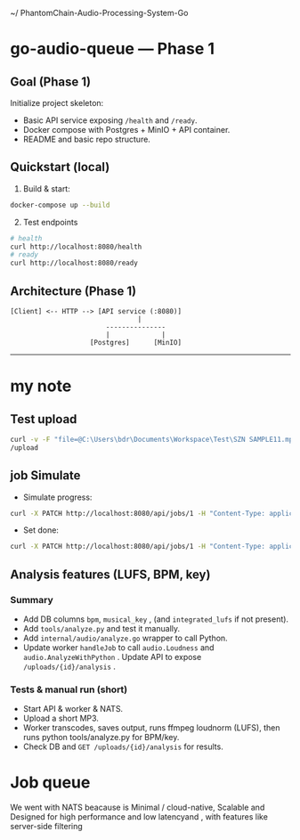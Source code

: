 ~/ PhantomChain-Audio-Processing-System-Go

# go-audio-queue — Phase 1

## Goal (Phase 1)
Initialize project skeleton:
- Basic API service exposing `/health` and `/ready`.
- Docker compose with Postgres + MinIO + API container.
- README and basic repo structure.

## Quickstart (local)
1. Build & start:
```bash
docker-compose up --build
```
2. Test endpoints
```bash
# health
curl http://localhost:8080/health
# ready
curl http://localhost:8080/ready
```

## Architecture (Phase 1)
```
[Client] <-- HTTP --> [API service (:8080)]
                                |
                        ---------------
                        |             |
                    [Postgres]      [MinIO]
```



-----
# my note
## Test upload
```bash
curl -v -F "file=@C:\Users\bdr\Documents\Workspace\Test\SZN SAMPLE11.mp3" http://localhost:8080
/upload
```

## job Simulate
- Simulate progress:
```bash
curl -X PATCH http://localhost:8080/api/jobs/1 -H "Content-Type: application/json" -d "{\"status\":\"processing\",\"progress\":20,\"log\":\"started transcode\"}"
```

- Set done:
```bash
curl -X PATCH http://localhost:8080/api/jobs/1 -H "Content-Type: application/json" -d "{\"status\":\"done\",\"progress\":100,\"log\":\"finished transcode\"}"
```
## Analysis features (LUFS, BPM, key)
### Summary
 - Add DB columns ```bpm```, ```musical_key``` , (and ```integrated_lufs``` if not present).
 - Add ```tools/analyze.py``` and test it manually.
 - Add ```internal/audio/analyze.go``` wrapper to call Python.
 - Update worker ```handleJob``` to call ```audio.Loudness``` and ```audio.AnalyzeWithPython``` .
 Update API to expose ```/uploads/{id}/analysis``` .
### Tests & manual run (short) 

- Start API & worker & NATS.
- Upload a short MP3.
- Worker transcodes, saves output, runs ffmpeg loudnorm (LUFS), then runs python tools/analyze.py for BPM/key.
- Check DB and ```GET /uploads/{id}/analysis``` for results.

#  Job queue
We went with NATS beacause is Minimal / cloud-native, Scalable and Designed for high performance and low latencyand , with features like server-side filtering